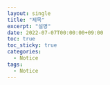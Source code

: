 ```yaml
---
layout: single
title: "제목"
excerpt: "설명"
date: 2022-07-07T00:00:00+09:00
toc: true
toc_sticky: true
categories:
  - Notice
tags:
  - Notice
---
```


